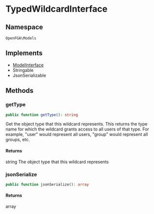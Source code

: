 # TypedWildcardInterface


## Namespace
`OpenFGA\Models`

## Implements
* [ModelInterface](Models/ModelInterface.md)
* Stringable
* JsonSerializable



## Methods
### getType


```php
public function getType(): string
```

Get the object type that this wildcard represents. This returns the type name for which the wildcard grants access to all users of that type. For example, &quot;user&quot; would represent all users, &quot;group&quot; would represent all groups, etc.


#### Returns
string
 The object type that this wildcard represents

### jsonSerialize


```php
public function jsonSerialize(): array
```



#### Returns
array

